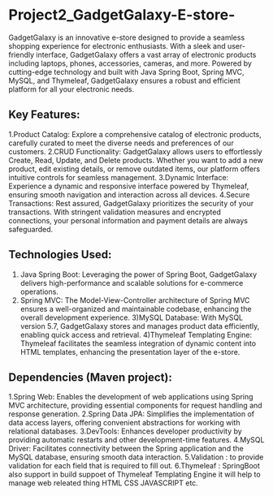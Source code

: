 # Project2_GadgetGalaxy-E-store-
GadgetGalaxy is an innovative e-store designed to provide a seamless shopping experience for electronic enthusiasts. With a sleek and user-friendly interface, GadgetGalaxy offers a vast array of electronic products including laptops, phones, accessories, cameras, and more. Powered by cutting-edge technology and built with Java Spring Boot, Spring MVC, MySQL, and Thymeleaf, GadgetGalaxy ensures a robust and efficient platform for all your electronic needs.

## Key Features:

1.Product Catalog: Explore a comprehensive catalog of electronic products, carefully curated to meet the diverse needs and preferences of our customers.
2.CRUD Functionality: GadgetGalaxy allows users to effortlessly Create, Read, Update, and Delete products. Whether you want to add a new product, edit existing details, or remove outdated items, our platform offers intuitive controls for seamless management.
3.Dynamic Interface: Experience a dynamic and responsive interface powered by Thymeleaf, ensuring smooth navigation and interaction across all devices.
4.Secure Transactions: Rest assured, GadgetGalaxy prioritizes the security of your transactions. With stringent validation measures and encrypted connections, your personal information and payment details are always safeguarded.


## Technologies Used:

1) Java Spring Boot: Leveraging the power of Spring Boot, GadgetGalaxy delivers high-performance and scalable solutions for e-commerce operations.
2) Spring MVC: The Model-View-Controller architecture of Spring MVC ensures a well-organized and maintainable codebase, enhancing the overall development experience.
3)MySQL Database: With MySQL version 5.7, GadgetGalaxy stores and manages product data efficiently, enabling quick access and retrieval.
4)Thymeleaf Templating Engine: Thymeleaf facilitates the seamless integration of dynamic content into HTML templates, enhancing the presentation layer of the e-store.



## Dependencies (Maven project):

1.Spring Web: Enables the development of web applications using Spring MVC architecture, providing essential components for request handling and response generation.
2.Spring Data JPA: Simplifies the implementation of data access layers, offering convenient abstractions for working with relational databases.
3.DevTools: Enhances developer productivity by providing automatic restarts and other development-time features.
4.MySQL Driver: Facilitates connectivity between the Spring application and the MySQL database, ensuring smooth data interaction.
5.Validation : to provide validation for each field that is required to fill out.
6.Thymeleaf : SpringBoot also support in build suppoet of Thymeleaf Templating Engine it will help to manage web releated thing HTML CSS JAVASCRIPT etc. 
